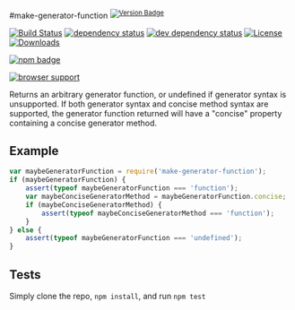 #make-generator-function <sup>[![Version Badge][npm-version-svg]][package-url]</sup>

[![Build Status][travis-svg]][travis-url]
[![dependency status][deps-svg]][deps-url]
[![dev dependency status][dev-deps-svg]][dev-deps-url]
[![License][license-image]][license-url]
[![Downloads][downloads-image]][downloads-url]

[![npm badge][npm-badge-png]][package-url]

[![browser support][testling-svg]][testling-url]

Returns an arbitrary generator function, or undefined if generator syntax is unsupported.
If both generator syntax and concise method syntax are supported, the generator function returned will have a "concise" property containing a concise generator method.

## Example
```js
var maybeGeneratorFunction = require('make-generator-function');
if (maybeGeneratorFunction) {
	assert(typeof maybeGeneratorFunction === 'function');
	var maybeConciseGeneratorMethod = maybeGeneratorFunction.concise;
	if (maybeConciseGeneratorMethod) {
		assert(typeof maybeConciseGeneratorMethod === 'function');
	}
} else {
	assert(typeof maybeGeneratorFunction === 'undefined');
}
```

## Tests
Simply clone the repo, `npm install`, and run `npm test`

[package-url]: https://npmjs.org/package/make-generator-function
[npm-version-svg]: http://vb.teelaun.ch/ljharb/make-generator-function.svg
[travis-svg]: https://travis-ci.org/ljharb/make-generator-function.svg
[travis-url]: https://travis-ci.org/ljharb/make-generator-function
[deps-svg]: https://david-dm.org/ljharb/make-generator-function.svg
[deps-url]: https://david-dm.org/ljharb/make-generator-function
[dev-deps-svg]: https://david-dm.org/ljharb/make-generator-function/dev-status.svg
[dev-deps-url]: https://david-dm.org/ljharb/make-generator-function#info=devDependencies
[testling-svg]: https://ci.testling.com/ljharb/make-generator-function.png
[testling-url]: https://ci.testling.com/ljharb/make-generator-function
[npm-badge-png]: https://nodei.co/npm/make-generator-function.png?downloads=true&stars=true
[license-image]: http://img.shields.io/npm/l/make-generator-function.svg
[license-url]: LICENSE
[downloads-image]: http://img.shields.io/npm/dm/make-generator-function.svg
[downloads-url]: http://npm-stat.com/charts.html?package=make-generator-function

